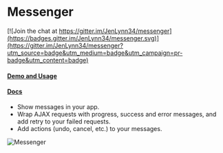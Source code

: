 # Messenger

[![Join the chat at https://gitter.im/JenLynn34/messenger](https://badges.gitter.im/JenLynn34/messenger.svg)](https://gitter.im/JenLynn34/messenger?utm_source=badge&utm_medium=badge&utm_campaign=pr-badge&utm_content=badge)

#### [Demo and Usage](http://hubspot.github.com/messenger/docs/welcome)
#### [Docs](http://github.hubspot.com/messenger/)

- Show messages in your app.
- Wrap AJAX requests with progress, success and error messages, and add retry to your failed requests.
- Add actions (undo, cancel, etc.) to your messages.

![Messenger](https://raw.github.com/HubSpot/messenger/master/docs/images/messenger.gif)
